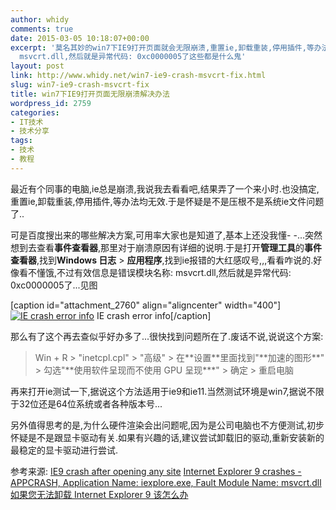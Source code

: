 ```yaml
---
author: whidy
comments: true
date: 2015-03-05 10:18:07+00:00
excerpt: '莫名其妙的win7下IE9打开页面就会无限崩溃,重置ie,卸载重装,停用插件,等办法均无效.最后通过设置"使用软件呈现而不使用 GPU 呈现*"修好了,还真是奇怪呢,也不知道错误模块名称:
  msvcrt.dll,然后就是异常代码: 0xc0000005了这些都是什么鬼'
layout: post
link: http://www.whidy.net/win7-ie9-crash-msvcrt-fix.html
slug: win7-ie9-crash-msvcrt-fix
title: win7下IE9打开页面无限崩溃解决办法
wordpress_id: 2759
categories:
- IT技术
- 技术分享
tags:
- 技术
- 教程
---
```


最近有个同事的电脑,ie总是崩溃,我说我去看看吧,结果弄了一个来小时.也没搞定,重置ie,卸载重装,停用插件,等办法均无效.于是怀疑是不是压根不是系统ie文件问题了..

可是百度搜出来的哪些解决方案,可用率大家也是知道了,基本上还没我懂- -...突然想到去查看**事件查看器**,那里对于崩溃原因有详细的说明.于是打开**管理工具**的**事件查看器**,找到**Windows 日志** > **应用程序**,找到ie报错的大红感叹号,,,看看咋说的.好像看不懂饿,不过有效信息是错误模块名称: msvcrt.dll,然后就是异常代码: 0xc0000005了...见图

[caption id="attachment_2760" align="aligncenter" width="400"][![IE crash error info](http://www.whidy.net/wp-content/uploads/2015/03/IE_ERROR-400x445.png)](http://www.whidy.net/wp-content/uploads/2015/03/IE_ERROR.png) IE crash error info[/caption]

那么有了这个再去查似乎好办多了...很快找到问题所在了.废话不说,说说这个方案:


<blockquote>Win + R > "inetcpl.cpl" > "高级" > 在**设置**里面找到"**加速的图形**" > 勾选"**使用软件呈现而不使用 GPU 呈现***" > 确定 > 重启电脑</blockquote>


再来打开ie测试一下,据说这个方法适用于ie9和ie11.当然测试环境是win7,据说不限于32位还是64位系统或者各种版本号...

另外值得思考的是,为什么硬件渲染会出问题呢,因为是公司电脑也不方便测试,初步怀疑是不是跟显卡驱动有关.如果有兴趣的话,建议尝试卸载旧的驱动,重新安装新的最稳定的显卡驱动进行尝试.

参考来源:
[IE9 crash after opening any site](https://social.technet.microsoft.com/Forums/ie/en-US/cc4c40c1-9222-4819-b2c7-5222cb283f26/ie9-crash-after-opening-any-site)
[Internet Explorer 9 crashes - APPCRASH, Application Name: iexplore.exe, Fault Module Name: msvcrt.dll](http://answers.microsoft.com/en-us/ie/forum/ie9-windows_vista/internet-explorer-9-crashes-appcrash-application/dddd387e-be6a-e011-8dfc-68b599b31bf5)
[如果您无法卸载 Internet Explorer 9 该怎么办](http://support.microsoft.com/kb/2579295)
